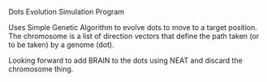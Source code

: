 Dots Evolution Simulation Program

Uses Simple Genetic Algorithm to evolve dots to move to a target position. The chromosome is a list of direction vectors that define the path taken (or to be taken) by a genome (dot).

Looking forward to add BRAIN to the dots using NEAT and discard the chromosome thing.

